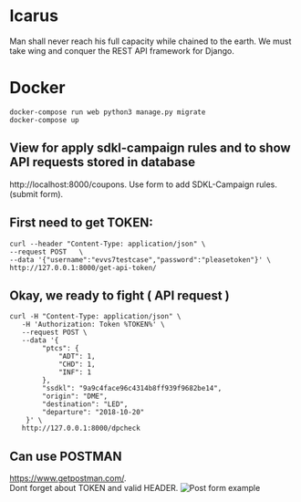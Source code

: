 # Icarus
Man shall never reach his full capacity while chained to the earth. We must take wing and conquer the REST API framework for Django.



# Docker
```
docker-compose run web python3 manage.py migrate
docker-compose up
```

## View for apply sdkl-campaign rules and to show API requests stored in database
http://localhost:8000/coupons.
Use form to add SDKL-Campaign rules.
(submit form).

## First need to get TOKEN:
```
curl --header "Content-Type: application/json" \
--request POST   \
--data '{"username":"evvs7testcase","password":"pleasetoken"}' \
http://127.0.0.1:8000/get-api-token/
```

## Okay, we ready to fight ( API request )
```
curl -H "Content-Type: application/json" \
   -H 'Authorization: Token %TOKEN%' \
   --request POST \
   --data '{
        "ptcs": {
            "ADT": 1,
            "CHD": 1,
            "INF": 1
        },
        "ssdkl": "9a9c4face96c4314b8ff939f9682be14",
        "origin": "DME",
        "destination": "LED",
        "departure": "2018-10-20"
    }' \
   http://127.0.0.1:8000/dpcheck
```

## Can use POSTMAN
https://www.getpostman.com/.  
Dont forget about TOKEN and valid HEADER.
![Post form example](https://preview.ibb.co/b6tD9U/2018-10-13-19-48-18.png)

